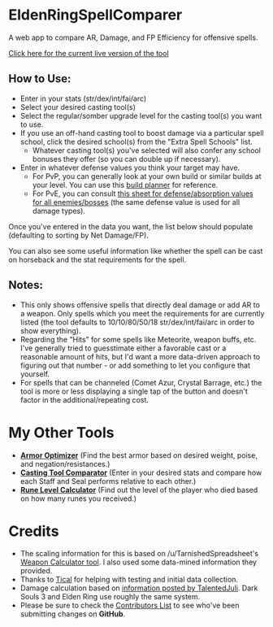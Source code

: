 # EldenRingSpellComparer
A web app to compare AR, Damage, and FP Efficiency for offensive spells.

[Click here for the current live version of the tool](https://jerp.tv/eldenring/spells/)

## How to Use:

* Enter in your stats (str/dex/int/fai/arc)
* Select your desired casting tool(s)
* Select the regular/somber upgrade level for the casting tool(s) you want to use.
* If you use an off-hand casting tool to boost damage via a particular spell school, click the desired school(s) from the "Extra Spell Schools" list.
  * Whatever casting tool(s) you've selected will also confer any school bonuses they offer (so you can double up if necessary).
* Enter in whatever defense values you think your target may have.
  * For PvP, you can generally look at your own build or similar builds at your level.  You can use this [build planner](https://eip.gg/elden-ring/build-planner/) for reference.
  * For PvE, you can consult [this sheet for defense/absorption values for all enemies/bosses](https://docs.google.com/spreadsheets/d/1aujq95UfL_oUs3voPt3nGqM1hLhaVJOj6JKB6Np3FD8/edit#gid=1315305173) (the same defense value is used for all damage types).

Once you've entered in the data you want, the list below should populate (defaulting to sorting by Net Damage/FP).

You can also see some useful information like whether the spell can be cast on horseback and the stat requirements for the spell.

## Notes:
* This only shows offensive spells that directly deal damage or add AR to a weapon.  Only spells which you meet the requirements for are currently listed (the tool defaults to 10/10/80/50/18 str/dex/int/fai/arc in order to show everything).
* Regarding the "Hits" for some spells like Meteorite, weapon buffs, etc. I've generally tried to guesstimate either a favorable cast or a reasonable amount of hits, but I'd want a more data-driven approach to figuring out that number - or add something to let you configure that yourself.
* For spells that can be channeled (Comet Azur, Crystal Barrage, etc.) the tool is more or less displaying a single tap of the button and doesn't factor in the additional/repeating cost.

# My Other Tools

* **[Armor Optimizer](https://jerp.tv/eldenring/armor/)** (Find the best armor based on desired weight, poise, and negation/resistances.)
* **[Casting Tool Comparator](https://jerp.tv/eldenring/spelltools/)** (Enter in your desired stats and compare how each Staff and Seal performs relative to each other.)
* **[Rune Level Calculator](https://jerp.tv/eldenring/runes/)** (Find out the level of the player who died based on how many runes you received.)

# Credits

* The scaling information for this is based on /u/TarnishedSpreadsheet's [Weapon Calculator tool](https://www.reddit.com/r/Eldenring/comments/tbco46/elden_ring_weapon_calculator/).  I also used some data-mined information they provided.
* Thanks to [Tical](https://twitter.com/mrtical91) for helping with testing and initial data collection.
* Damage calculation based on [information posted by TalentedJuli](https://www.reddit.com/r/darksouls3/comments/4f8yy8/how_defense_and_absorption_really_work/).  Dark Souls 3 and Elden Ring use roughly the same system.
* Please be sure to check the [Contributors List](https://github.com/jerpdoesgames/EldenRingSpellComparer/graphs/contributors) to see who've been submitting changes on **GitHub**.
